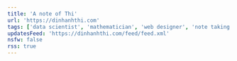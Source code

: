 ```yaml
---
title: 'A note of Thi'
url: 'https://dinhanhthi.com'
tags: ['data scientist', 'mathematician', 'web designer', 'note taking']
updatesFeed: 'https://dinhanhthi.com/feed/feed.xml'
nsfw: false
rss: true
---
```

